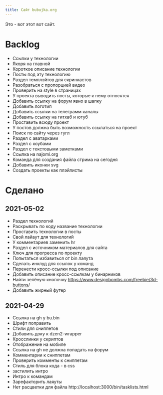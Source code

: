 ```yaml
---
title: Сайт bubujka.org
---
```


Это - вот этот вот сайт.

# Backlog
- Ссылки у технологии
- Якоря на главной
- Короткое описание технологии
- Посты под эту технологию
- Раздел темплэйтов для скринкастов
- Разобраться с пропорцией видео
- Проверить на style в страницах
- У проекта выводить посты, которые к нему относятся
- Добавить ссылку на форум явно в шапку
- Добавить логотип
- Добавить ссылки на телеграмм каналы
- Добавить ссылку на гитхаб и ютуб
- Проставить всюду проект
- У постов должна быть возможность ссылаться на проект
- Поиск по сайту через гугл
- Раздел с аватарками
- Раздел с коубами
- Раздел с текстовыми заметками
- Ссылка на najomi.org
- Команда для создания файла стрима на сегодня
- Добавить иконки svg
- Создать проекты как плэйлисты

# Сделано

## 2021-05-02
- Раздел технологий
- Раскрывать по коду название технологии
- Проставить технологии в посты
- Свой лайаут для технологий
- У комментариев заменить hr
- Раздел с источником материалов для сайта
- Ключ для прогресса по проекту
- Попытаться избавиться от bin лаяута
- Сделать инклуд для ссылок у команд
- Перенести кросс-ссылки под описание
- Добавить описание кросс-ссылкам у бинарников
- Найти зелёную кнопочку https://www.designbombs.com/freebie/3d-buttons/
- Добавить жирный футер

## 2021-04-29
- Ссылка на gh у bu.bin
- Шрифт поправить
- Стили для сниппетов
- Добавить доку к dzen2-wrapper
- Кросслинки у скриптов
- Отображение на мобиле
- Ссылка на gh не должна попадать на форум
- Комментарии к сниппетам
- Проверить комменты к сниппетам
- Стиль для блока кода - в css
- застилить интро
- Интро к командам
- Зарефакторить лаяуты
- Нет расцветки для файла http://localhost:3000/bin/tasklists.html
